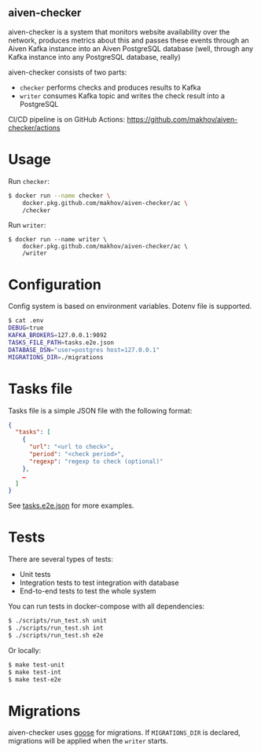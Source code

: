 aiven-checker
-------------

aiven-checker is a system that monitors website availability over the network, 
produces metrics about this and passes these events through an Aiven Kafka instance 
into an Aiven PostgreSQL database (well, through any Kafka instance into any PostgreSQL database, really)

aiven-checker consists of two parts:
- `checker` performs checks and produces results to Kafka
- `writer` consumes Kafka topic and writes the check result into a PostgreSQL

CI/CD pipeline is on GitHub Actions: https://github.com/makhov/aiven-checker/actions

# Usage

Run `checker`:
```bash
$ docker run --name checker \
    docker.pkg.github.com/makhov/aiven-checker/ac \
    /checker
```
Run `writer`:
```
$ docker run --name writer \
    docker.pkg.github.com/makhov/aiven-checker/ac \
    /writer 
```

# Configuration

Config system is based on environment variables. Dotenv file is supported.
```bash
$ cat .env
DEBUG=true
KAFKA_BROKERS=127.0.0.1:9092
TASKS_FILE_PATH=tasks.e2e.json
DATABASE_DSN="user=postgres host=127.0.0.1"
MIGRATIONS_DIR=./migrations
```

# Tasks file

Tasks file is a simple JSON file with the following format: 

```json
{
  "tasks": [
    {
      "url": "<url to check>",
      "period": "<check period>",
      "regexp": "regexp to check (optional)"
    },
    …
  ]
}
```

See [tasks.e2e.json](./tasks.e2e.json) for more examples.

# Tests

There are several types of tests:
- Unit tests
- Integration tests to test integration with database
- End-to-end tests to test the whole system

You can run tests in docker-compose with all dependencies:
```bash
$ ./scripts/run_test.sh unit
$ ./scripts/run_test.sh int
$ ./scripts/run_test.sh e2e
```

Or locally:
```bash
$ make test-unit
$ make test-int
$ make test-e2e
```

# Migrations

aiven-checker uses [goose](https://github.com/pressly/goose) for migrations.
If `MIGRATIONS_DIR` is declared, migrations will be applied when the `writer` starts. 
